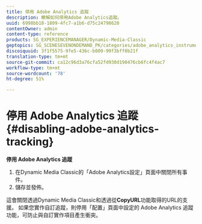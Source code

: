 ```yaml
---
title: 停用 Adobe Analytics 追蹤
description: 瞭解如何停用Adobe Analytics追蹤。
uuid: 6998bb18-1809-4fc7-a1b6-d75c24798620
contentOwner: admin
content-type: reference
products: SG_EXPERIENCEMANAGER/Dynamic-Media-Classic
geptopics: SG_SCENESEVENONDEMAND_PK/categories/adobe_analytics_instrumentation_kit
discoiquuid: 3f1f5575-9fe5-436c-b009-99f3bff0b21f
translation-type: tm+mt
source-git-commit: ca12c96d3a76cfa52fd930d190476cb6fc4f4ac7
workflow-type: tm+mt
source-wordcount: '78'
ht-degree: 51%

---
```



# 停用 Adobe Analytics 追蹤{#disabling-adobe-analytics-tracking}

**停用 Adobe Analytics 追蹤**

1. 在Dynamic Media Classic的「Adobe Analytics設定」頁面中關閉所有事件。
1. 儲存並發佈。

這會關閉透過Dynamic Media Classic和透過從&#x200B;**CopyURL**&#x200B;功能取得的URL的支援。 如果您實作自訂追蹤，則停用「配置」頁面中設定的 Adobe Analytics 追蹤功能，可防止與自訂實作項目產生衝突。

